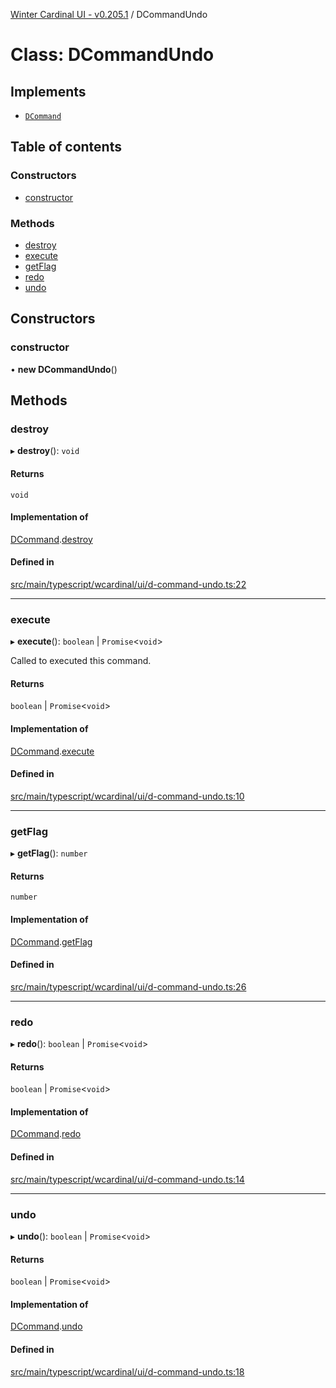 [Winter Cardinal UI - v0.205.1](../index.md) / DCommandUndo

# Class: DCommandUndo

## Implements

- [`DCommand`](../interfaces/DCommand.md)

## Table of contents

### Constructors

- [constructor](DCommandUndo.md#constructor)

### Methods

- [destroy](DCommandUndo.md#destroy)
- [execute](DCommandUndo.md#execute)
- [getFlag](DCommandUndo.md#getflag)
- [redo](DCommandUndo.md#redo)
- [undo](DCommandUndo.md#undo)

## Constructors

### constructor

• **new DCommandUndo**()

## Methods

### destroy

▸ **destroy**(): `void`

#### Returns

`void`

#### Implementation of

[DCommand](../interfaces/DCommand.md).[destroy](../interfaces/DCommand.md#destroy)

#### Defined in

[src/main/typescript/wcardinal/ui/d-command-undo.ts:22](https://github.com/winter-cardinal/winter-cardinal-ui/blob/v0.205.1/src/main/typescript/wcardinal/ui/d-command-undo.ts#L22)

___

### execute

▸ **execute**(): `boolean` \| `Promise`<`void`\>

Called to executed this command.

#### Returns

`boolean` \| `Promise`<`void`\>

#### Implementation of

[DCommand](../interfaces/DCommand.md).[execute](../interfaces/DCommand.md#execute)

#### Defined in

[src/main/typescript/wcardinal/ui/d-command-undo.ts:10](https://github.com/winter-cardinal/winter-cardinal-ui/blob/v0.205.1/src/main/typescript/wcardinal/ui/d-command-undo.ts#L10)

___

### getFlag

▸ **getFlag**(): `number`

#### Returns

`number`

#### Implementation of

[DCommand](../interfaces/DCommand.md).[getFlag](../interfaces/DCommand.md#getflag)

#### Defined in

[src/main/typescript/wcardinal/ui/d-command-undo.ts:26](https://github.com/winter-cardinal/winter-cardinal-ui/blob/v0.205.1/src/main/typescript/wcardinal/ui/d-command-undo.ts#L26)

___

### redo

▸ **redo**(): `boolean` \| `Promise`<`void`\>

#### Returns

`boolean` \| `Promise`<`void`\>

#### Implementation of

[DCommand](../interfaces/DCommand.md).[redo](../interfaces/DCommand.md#redo)

#### Defined in

[src/main/typescript/wcardinal/ui/d-command-undo.ts:14](https://github.com/winter-cardinal/winter-cardinal-ui/blob/v0.205.1/src/main/typescript/wcardinal/ui/d-command-undo.ts#L14)

___

### undo

▸ **undo**(): `boolean` \| `Promise`<`void`\>

#### Returns

`boolean` \| `Promise`<`void`\>

#### Implementation of

[DCommand](../interfaces/DCommand.md).[undo](../interfaces/DCommand.md#undo)

#### Defined in

[src/main/typescript/wcardinal/ui/d-command-undo.ts:18](https://github.com/winter-cardinal/winter-cardinal-ui/blob/v0.205.1/src/main/typescript/wcardinal/ui/d-command-undo.ts#L18)
